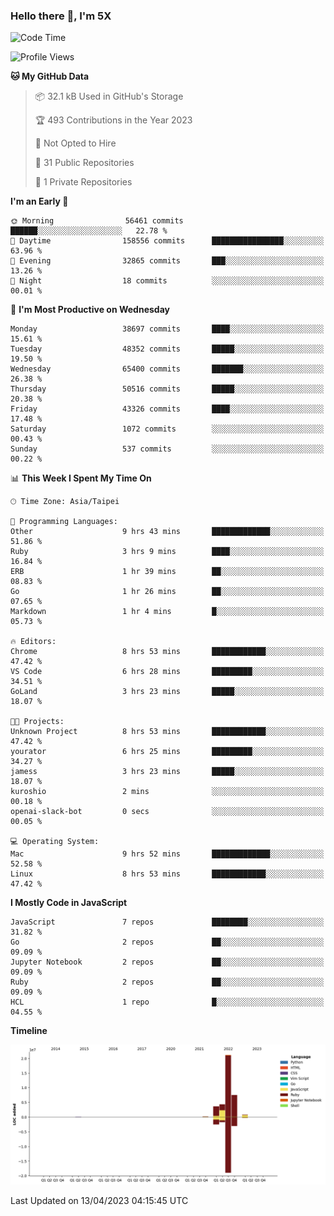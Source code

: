 ### Hello there 👋, I'm 5X

<!--
**jack482653/jack482653** is a ✨ _special_ ✨ repository because its `README.md` (this file) appears on your GitHub profile.

Here are some ideas to get you started:

- 🔭 I’m currently working on ...
- 🌱 I’m currently learning ...
- 👯 I’m looking to collaborate on ...
- 🤔 I’m looking for help with ...
- 💬 Ask me about ...
- 📫 How to reach me: ...
- 😄 Pronouns: ...
- ⚡ Fun fact: ...
-->

<!--START_SECTION:waka-->
![Code Time](http://img.shields.io/badge/Code%20Time-54%20hrs%2036%20mins-blue)

![Profile Views](http://img.shields.io/badge/Profile%20Views-0-blue)

**🐱 My GitHub Data** 

> 📦 32.1 kB Used in GitHub's Storage 
 > 
> 🏆 493 Contributions in the Year 2023
 > 
> 🚫 Not Opted to Hire
 > 
> 📜 31 Public Repositories 
 > 
> 🔑 1 Private Repositories 
 > 
**I'm an Early 🐤** 

```text
🌞 Morning                56461 commits       ██████░░░░░░░░░░░░░░░░░░░   22.78 % 
🌆 Daytime                158556 commits      ████████████████░░░░░░░░░   63.96 % 
🌃 Evening                32865 commits       ███░░░░░░░░░░░░░░░░░░░░░░   13.26 % 
🌙 Night                  18 commits          ░░░░░░░░░░░░░░░░░░░░░░░░░   00.01 % 
```
📅 **I'm Most Productive on Wednesday** 

```text
Monday                   38697 commits       ████░░░░░░░░░░░░░░░░░░░░░   15.61 % 
Tuesday                  48352 commits       █████░░░░░░░░░░░░░░░░░░░░   19.50 % 
Wednesday                65400 commits       ███████░░░░░░░░░░░░░░░░░░   26.38 % 
Thursday                 50516 commits       █████░░░░░░░░░░░░░░░░░░░░   20.38 % 
Friday                   43326 commits       ████░░░░░░░░░░░░░░░░░░░░░   17.48 % 
Saturday                 1072 commits        ░░░░░░░░░░░░░░░░░░░░░░░░░   00.43 % 
Sunday                   537 commits         ░░░░░░░░░░░░░░░░░░░░░░░░░   00.22 % 
```


📊 **This Week I Spent My Time On** 

```text
🕑︎ Time Zone: Asia/Taipei

💬 Programming Languages: 
Other                    9 hrs 43 mins       █████████████░░░░░░░░░░░░   51.86 % 
Ruby                     3 hrs 9 mins        ████░░░░░░░░░░░░░░░░░░░░░   16.84 % 
ERB                      1 hr 39 mins        ██░░░░░░░░░░░░░░░░░░░░░░░   08.83 % 
Go                       1 hr 26 mins        ██░░░░░░░░░░░░░░░░░░░░░░░   07.65 % 
Markdown                 1 hr 4 mins         █░░░░░░░░░░░░░░░░░░░░░░░░   05.73 % 

🔥 Editors: 
Chrome                   8 hrs 53 mins       ████████████░░░░░░░░░░░░░   47.42 % 
VS Code                  6 hrs 28 mins       █████████░░░░░░░░░░░░░░░░   34.51 % 
GoLand                   3 hrs 23 mins       █████░░░░░░░░░░░░░░░░░░░░   18.07 % 

🐱‍💻 Projects: 
Unknown Project          8 hrs 53 mins       ████████████░░░░░░░░░░░░░   47.42 % 
yourator                 6 hrs 25 mins       █████████░░░░░░░░░░░░░░░░   34.27 % 
jamess                   3 hrs 23 mins       █████░░░░░░░░░░░░░░░░░░░░   18.07 % 
kuroshio                 2 mins              ░░░░░░░░░░░░░░░░░░░░░░░░░   00.18 % 
openai-slack-bot         0 secs              ░░░░░░░░░░░░░░░░░░░░░░░░░   00.05 % 

💻 Operating System: 
Mac                      9 hrs 52 mins       █████████████░░░░░░░░░░░░   52.58 % 
Linux                    8 hrs 53 mins       ████████████░░░░░░░░░░░░░   47.42 % 
```

**I Mostly Code in JavaScript** 

```text
JavaScript               7 repos             ████████░░░░░░░░░░░░░░░░░   31.82 % 
Go                       2 repos             ██░░░░░░░░░░░░░░░░░░░░░░░   09.09 % 
Jupyter Notebook         2 repos             ██░░░░░░░░░░░░░░░░░░░░░░░   09.09 % 
Ruby                     2 repos             ██░░░░░░░░░░░░░░░░░░░░░░░   09.09 % 
HCL                      1 repo              █░░░░░░░░░░░░░░░░░░░░░░░░   04.55 % 
```



**Timeline**

![Lines of Code chart](https://raw.githubusercontent.com/jack482653/jack482653/main/assets/bar_graph.png)


 Last Updated on 13/04/2023 04:15:45 UTC
<!--END_SECTION:waka-->
